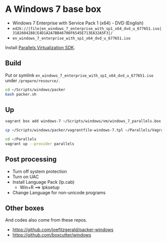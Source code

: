 # A Windows 7 base box

* Windows 7 Enterprise with Service Pack 1 (x64) - DVD (English)
* `ed2k://|file|en_windows_7_enterprise_with_sp1_x64_dvd_u_677651.iso|3182604288|E4D1A2A7BB46706F6545E713EA32A5F3|/`
* `en_windows_7_enterprise_with_sp1_x64_dvd_u_677651.iso`

Install
[Parallels Virtualization SDK](http://www.parallels.com/download/pvsdk/).

## Build

Put or symlink `en_windows_7_enterprise_with_sp1_x64_dvd_u_677651.iso` under `/prepare/resource/`.

```bash
cd ~/Scripts/windows/packer
bash packer.sh
```

## Up

```bash
vagrant box add windows-7 ~/Scripts/windows/vm/windows_7_parallels.box --force

cp ~/Scripts/windows/packer/vagrantfile-windows-7.tpl ~/Parallels/Vagrantfile

cd ~/Parallels
vagrant up --provider parallels
```

## Post processing

* Turn off system protection
* Turn on UAC
* Install Language Pack (lp.cab)
    * Win+R ==> lpksetup
* Change Language for non-unicode programs

## Other boxes

And codes also come from these repos.

* https://github.com/joefitzgerald/packer-windows
* https://github.com/boxcutter/windows
